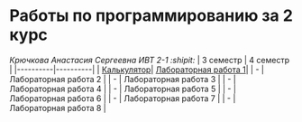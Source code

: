 # **Работы по программированию за 2 курс**
*Крючкова Анастасия Сергеевна ИВТ 2-1 :shipit:*
| 3 семестр | 4 семестр |
|----------|----------|
| [Калькулятор](https://replit.com/@nestessia/calculator#main.py "Калькулятор")| [Лабораторная работа 1](https://replit.com/@nestessia/prog-4sem-lr1 "Рекурсивный вариант функции для построения бинарного дерева")|
| -    | Лабораторная работа 2   |
| -    | Лабораторная работа 3   |
| -    | Лабораторная работа 4   |
| -    | Лабораторная работа 5   |
| -    | Лабораторная работа 6   |
| -    | Лабораторная работа 7   |
| -    | Лабораторная работа 8   |
